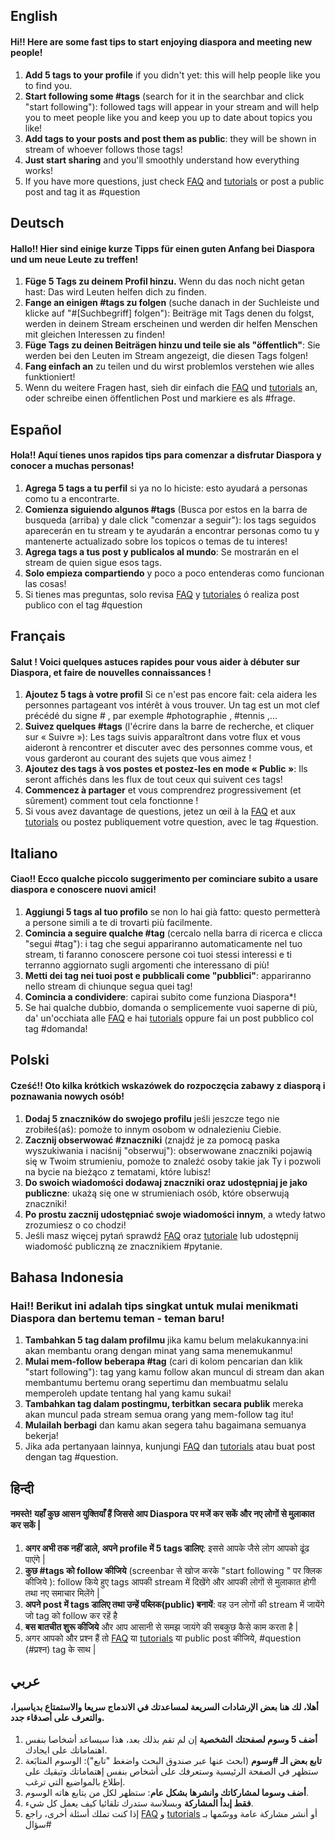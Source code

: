 ## English

#### Hi!! Here are some fast tips to start enjoying diaspora and meeting new people!

1. **Add 5 tags to your profile** if you didn't yet: this will help people like you to find you.
2. **Start following some #tags** (search for it in the searchbar and click "start following"): followed tags will appear in your stream and will help you to meet people like you and keep you up to date about topics you like!
3. **Add tags to your posts and post them as public**: they will be shown in stream of whoever follows those tags!
4. **Just start sharing** and you'll smoothly understand how everything works!
5. If you have more questions, just check [FAQ](https://github.com/diaspora/diaspora/wiki/FAQ-for-Users) and [tutorials](http://diasporial.com/tutorials) or post a public post and tag it as #question       


## Deutsch

#### Hallo!! Hier sind einige kurze Tipps für einen guten Anfang bei Diaspora und um neue Leute zu treffen!

1. **Füge 5 Tags zu deinem Profil hinzu.** Wenn du das noch nicht getan hast: Das wird Leuten helfen dich zu finden.
2. **Fange an einigen #tags zu folgen** (suche danach in der Suchleiste und klicke auf "#[Suchbegriff] folgen"): Beiträge mit Tags denen du folgst, werden in deinem Stream erscheinen und werden dir helfen Menschen mit gleichen Interessen zu finden!
3. **Füge Tags zu deinen Beiträgen hinzu und teile sie als "öffentlich"**: Sie werden bei den Leuten im Stream angezeigt, die diesen Tags folgen!
4. **Fang einfach an** zu teilen und du wirst problemlos verstehen wie alles funktioniert!
5.  Wenn du weitere Fragen hast, sieh dir einfach die [FAQ](https://github.com/diaspora/diaspora/wiki/FAQ-for-Users) und [tutorials](http://diasporial.com/tutorials) an, oder schreibe einen öffentlichen Post und markiere es als #frage.


## Español

#### Hola!! Aquí tienes unos rapidos tips para comenzar a disfrutar Diaspora y conocer a muchas personas!

1. **Agrega 5 tags a tu perfil** si ya no lo hiciste: esto ayudará a personas como tu a encontrarte.
2. **Comienza siguiendo algunos #tags** (Busca por estos en la barra de busqueda (arriba) y dale click "comenzar a seguir"): los tags seguidos aparecerán en tu stream y te ayudarán a encontrar personas como tu y mantenerte actualizado sobre los topicos o temas de tu interes!
3. **Agrega tags a tus post y publicalos al mundo**: Se mostrarán en el stream de quien sigue esos tags.
4. **Solo empieza compartiendo** y poco a poco entenderas como funcionan las cosas!
5. Si tienes mas preguntas, solo revisa [FAQ](https://github.com/diaspora/diaspora/wiki/FAQ-for-Users) y [tutoriales](http://diasporial.com/tutorials) ó realiza post publico con el tag #question   


## Français

#### Salut ! Voici quelques astuces rapides pour vous aider à débuter sur Diaspora, et faire de nouvelles connaissances !

1. **Ajoutez 5 tags à votre profil** Si ce n'est pas encore fait: cela aidera les personnes partageant vos intérêt à vous trouver. Un tag est un mot clef précédé du signe # , par exemple #photographie , #tennis ,... 
2. **Suivez quelques #tags** (l'écrire dans la barre de recherche, et cliquer sur « Suivre »): Les tags suivis apparaîtront dans votre flux et vous aideront à rencontrer et discuter avec des personnes comme vous, et vous garderont au courant des sujets que vous aimez !
3. **Ajoutez des tags à vos postes et postez-les en mode « Public »**: Ils seront affichés dans les flux de tout ceux qui suivent ces tags!
4. **Commencez à partager** et vous comprendrez progressivement (et sûrement) comment tout cela fonctionne !
5. Si vous avez davantage de questions, jetez un œil à la [FAQ](https://github.com/diaspora/diaspora/wiki/FAQ-for-Users) et aux [tutorials](http://diasporial.com/tutorials) ou postez publiquement votre question, avec le tag #question.


## Italiano

#### Ciao!! Ecco qualche piccolo suggerimento per cominciare subito a usare diaspora e conoscere nuovi amici!

1. **Aggiungi 5 tags al tuo profilo** se non lo hai già fatto: questo permetterà a persone simili a te di trovarti più facilmente.
2. **Comincia a seguire qualche #tag** (cercalo nella barra di ricerca e clicca "segui #tag"): i tag che segui appariranno automaticamente nel tuo stream, ti faranno conoscere persone coi tuoi stessi interessi e ti terranno aggiornato sugli argomenti che interessano di più!
3. **Metti dei tag nei tuoi post e pubblicali come "pubblici"**: appariranno nello stream di chiunque segua quei tag!
4. **Comincia a condividere**: capirai subito come funziona Diaspora*!
5. Se hai qualche dubbio, domanda o semplicemente vuoi saperne di più, da' un'occhiata alle [FAQ](https://github.com/diaspora/diaspora/wiki/FAQ-for-Users) e hai [tutorials](http://diasporial.com/tutorials) oppure fai un post pubblico col tag #domanda!      


## Polski

#### Cześć!! Oto kilka krótkich wskazówek do rozpoczęcia zabawy z diasporą i poznawania nowych osób!

1. **Dodaj 5 znaczników do swojego profilu** jeśli jeszcze tego nie zrobiłeś(aś): pomoże to innym osobom w odnalezieniu Ciebie.
2. **Zacznij obserwować #znaczniki** (znajdź je za pomocą paska wyszukiwania i naciśnij "obserwuj"): obserwowane znaczniki pojawią się w Twoim strumieniu, pomoże to znaleźć osoby takie jak Ty i pozwoli na bycie na bieżąco z tematami, które lubisz!
3. **Do swoich wiadomości dodawaj znaczniki oraz udostępniaj je jako publiczne**: ukażą się one w strumieniach osób, które obserwują znaczniki!
4. **Po prostu zacznij udostępniać swoje wiadomości innym**, a wtedy łatwo zrozumiesz o co chodzi!
5. Jeśli masz więcej pytań sprawdź [FAQ](https://github.com/diaspora/diaspora/wiki/FAQ-for-Users) oraz [tutoriale](http://diasporial.com/tutorials) lub udostępnij wiadomość publiczną ze znacznikiem #pytanie.


## Bahasa Indonesia

### Hai!! Berikut ini adalah tips singkat untuk mulai menikmati Diaspora dan bertemu teman - teman baru!
1. **Tambahkan 5 tag dalam profilmu** jika kamu belum melakukannya:ini akan membantu orang dengan minat yang sama menemukanmu!
2. **Mulai mem-follow beberapa #tag** (cari di kolom pencarian dan klik "start following"): tag yang kamu follow akan muncul di stream dan akan membantumu bertemu orang sepertimu dan membuatmu selalu memperoleh update tentang hal yang kamu sukai!
3. **Tambahkan tag dalam postingmu, terbitkan secara publik** mereka akan muncul pada stream semua orang yang mem-follow tag itu!
4. **Mulailah berbagi** dan kamu akan segera tahu bagaimana semuanya bekerja!
5. Jika ada pertanyaan lainnya, kunjungi [FAQ](https://github.com/diaspora/diaspora/wiki/FAQ-for-Users) dan [tutorials](http://diasporial.com/tutorials) atau buat post dengan tag #question.


## हिन्दी

#### नमस्ते! यहाँ कुछ आसन युक्तियाँ हैं जिससे आप Diaspora पर मजें कर सकें और नए लोगों से मुलाकात कर सकें |

1. **अगर अभी तक नहीं डाले, अपने profile में 5 tags डालिए**: इससे आपके जैसे लोग आपको ढूंढ पाएंगे |
2. **कुछ #tags को follow कीजिये** (screenbar से खोज करके "start following " पर क्लिक कीजिये ): follow किये हुए tags आपकी stream में दिखेंगे और आपकी लोगों से मुलाकात होगी तथा नए समाचार मिलेंगे |
3. **अपने post में tags डालिए तथा उन्हें पब्लिक(public) बनायें**: वह उन लोगों की stream में जायेंगे जो tag को follow कर रहें है
4. **बस बातचीत शुरू कीजिये** और आप आसानी से समझ जायंगे की सबकुछ कैसे काम करता है |
5. अगर आपको और प्रश्न हैं तो [FAQ](https://github.com/diaspora/diaspora/wiki/FAQ-for-Users) या [tutorials](http://diasporial.com/tutorials) या public post कीजिये, #question (#प्रश्न) tag के साथ |


## عربي
#### أهلا، لك هنا بعض الإرشادات السريعة  لمساعدتك في الاندماج سريعا والاستمتاع بدياسبرا، والتعرف على أصدقاء جدد.
1. **أضف 5 وسوم لصفحتك الشخصية** إن لم تقم بذلك بعد، هذا سيساعد أشخاصا بنفس اهتماماتك على ايجادك.
2. **تابع بعض الـ #وسوم** (ابحث عنها عبر صندوق البحث واضغط "تابع"): الوسوم المتابَعة ستظهر في الصفحة الرئيسية وستعرفك على أشخاص بنفس إهتماماتك وتبقيك على إطلاع بالمواضيع التي ترغب.
3. **أضف وسوما لمشاركاتك وانشرها بشكل عام**: ستظهر لكل من يتابع هاته الوسوم.
4. **فقط إبدأ المشاركة** وبسلاسة ستدرك تلقائيا كيف يعمل كل شيء.
5. إذا كنت تملك أسئلة أخرى، راجع [FAQ](https://github.com/diaspora/diaspora/wiki/FAQ-for-Users) و [tutorials](http://diasporial.com/tutorials) أو أنشر مشاركة عامة ووسّمها  بـ #سؤال


    